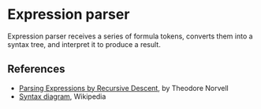 # Expression parser
Expression parser receives a series of formula tokens, converts them into a syntax tree, and interpret it to produce a result.

## References
  * [Parsing Expressions by Recursive Descent](http://www.engr.mun.ca/~theo/Misc/exp_parsing.htm), by Theodore Norvell
  * [Syntax diagram](http://en.wikipedia.org/wiki/Syntax_diagram), Wikipedia